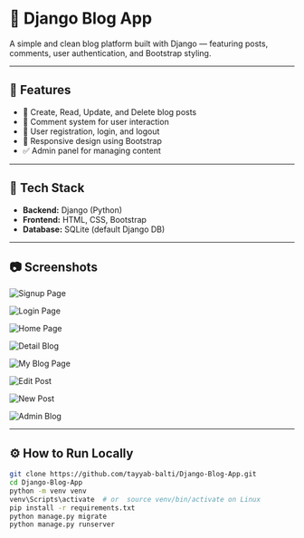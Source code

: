# 📝 Django Blog App

A simple and clean blog platform built with Django — featuring posts, comments, user authentication, and Bootstrap styling.

---

## 🚀 Features

- 📰 Create, Read, Update, and Delete blog posts
- 💬 Comment system for user interaction
- 🔐 User registration, login, and logout
- 🎨 Responsive design using Bootstrap
- ✅ Admin panel for managing content

---

## 🔧 Tech Stack

- **Backend:** Django (Python)
- **Frontend:** HTML, CSS, Bootstrap
- **Database:** SQLite (default Django DB)

---

## 📷 Screenshots
![Signup Page](https://github.com/user-attachments/assets/1f1d372a-7b72-442c-a6a8-f202091ba042)

![Login Page](https://github.com/user-attachments/assets/88c9fdbc-6a45-4ff8-a814-ba1cd810e84e)

![Home Page](https://github.com/user-attachments/assets/e9afd192-51cd-48ef-9862-89914e95e080)

![Detail Blog](https://github.com/user-attachments/assets/9e174330-c91a-404a-af8a-064417b96a81)

![My Blog Page](https://github.com/user-attachments/assets/91ebbf06-176d-41e6-bfe0-b1869dd198e1)

![Edit Post](https://github.com/user-attachments/assets/dac88445-f989-43bd-aca0-4f380a9dc314)

![New Post](https://github.com/user-attachments/assets/8b5201d0-596a-4a05-aa9b-f91dacdc9e9a)

![Admin Blog](https://github.com/user-attachments/assets/885ca6c5-3264-4fd4-a986-bbe462c94c61)

---

## ⚙️ How to Run Locally

```bash
git clone https://github.com/tayyab-balti/Django-Blog-App.git
cd Django-Blog-App
python -m venv venv
venv\Scripts\activate  # or  source venv/bin/activate on Linux
pip install -r requirements.txt
python manage.py migrate
python manage.py runserver
